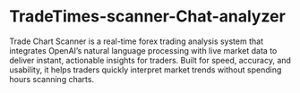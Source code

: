 # TradeTimes-scanner-Chat-analyzer
Trade Chart Scanner is a real-time forex trading analysis system that integrates OpenAI’s natural language processing with live market data to deliver instant, actionable insights for traders. Built for speed, accuracy, and usability, it helps traders quickly interpret market trends without spending hours scanning charts.
